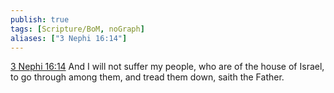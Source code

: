 ```yaml
---
publish: true
tags: [Scripture/BoM, noGraph]
aliases: ["3 Nephi 16:14"]
---
```

[3 Nephi 16:14](https://churchofjesuschrist.org/study/scriptures/bofm/3-ne/16?lang=eng&id=p14#p14) And I will not suffer my people, who are of the house of Israel, to go through among them, and tread them down, saith the Father.
